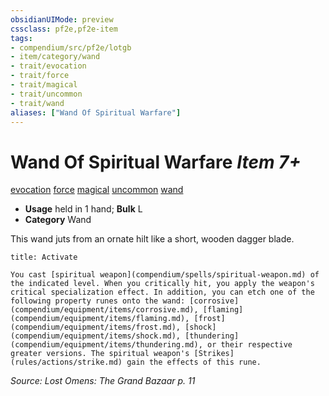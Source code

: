 ```yaml
---
obsidianUIMode: preview
cssclass: pf2e,pf2e-item
tags:
- compendium/src/pf2e/lotgb
- item/category/wand
- trait/evocation
- trait/force
- trait/magical
- trait/uncommon
- trait/wand
aliases: ["Wand Of Spiritual Warfare"]
---
```

# Wand Of Spiritual Warfare *Item 7+*  
[evocation](rules/traits/evocation.md)  [force](rules/traits/force.md)  [magical](rules/traits/magical.md)  [uncommon](rules/traits/uncommon.md)  [wand](rules/traits/wand.md)  

- **Usage** held in 1 hand; **Bulk** L
- **Category** Wand

This wand juts from an ornate hilt like a short, wooden dagger blade.

```ad-embed-ability
title: Activate

You cast [spiritual weapon](compendium/spells/spiritual-weapon.md) of the indicated level. When you critically hit, you apply the weapon's critical specialization effect. In addition, you can etch one of the following property runes onto the wand: [corrosive](compendium/equipment/items/corrosive.md), [flaming](compendium/equipment/items/flaming.md), [frost](compendium/equipment/items/frost.md), [shock](compendium/equipment/items/shock.md), [thundering](compendium/equipment/items/thundering.md), or their respective greater versions. The spiritual weapon's [Strikes](rules/actions/strike.md) gain the effects of this rune.
```

*Source: Lost Omens: The Grand Bazaar p. 11*